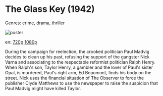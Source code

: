 # The Glass Key (1942)

Genres: crime, drama, thriller

![poster](http://image.tmdb.org/t/p/w500/8jpmxBgWTGSJMadT0NcYx7jPjPO.jpg)

en:
  [720p](magnet:?xt=urn:btih:17D4FAAE5E4C54B0EE797AE92A4CBAF15BF5E8A9&tr=udp://glotorrents.pw:6969/announce&tr=udp://tracker.opentrackr.org:1337/announce&tr=udp://torrent.gresille.org:80/announce&tr=udp://tracker.openbittorrent.com:80&tr=udp://tracker.coppersurfer.tk:6969&tr=udp://tracker.leechers-paradise.org:6969&tr=udp://p4p.arenabg.ch:1337&tr=udp://tracker.internetwarriors.net:1337)
  [1080p](magnet:?xt=urn:btih:806C55861BF76572AC96CF6865E5CA6034049A7D&tr=udp://glotorrents.pw:6969/announce&tr=udp://tracker.opentrackr.org:1337/announce&tr=udp://torrent.gresille.org:80/announce&tr=udp://tracker.openbittorrent.com:80&tr=udp://tracker.coppersurfer.tk:6969&tr=udp://tracker.leechers-paradise.org:6969&tr=udp://p4p.arenabg.ch:1337&tr=udp://tracker.internetwarriors.net:1337)
  


During the campaign for reelection, the crooked politician Paul Madvig decides to clean up his past, refusing the support of the gangster Nick Varna and associating to the respectable reformist politician Ralph Henry. When Ralph's son, Taylor Henry, a gambler and the lover of Paul's sister Opal, is murdered, Paul's right arm, Ed Beaumont, finds his body on the street. Nick uses the financial situation of The Observer to force the publisher Clyde Matthews to use the newspaper to raise the suspicion that Paul Madvig might have killed Taylor.